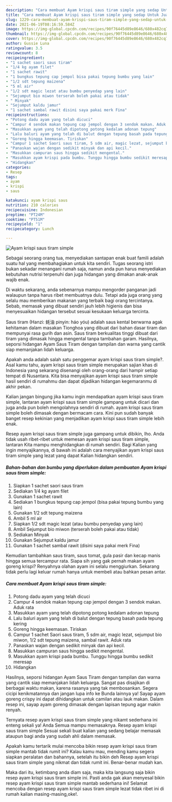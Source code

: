 ```yaml
---
description: "Cara membuat Ayam krispi saus tiram simple yang sedap Untuk Jualan"
title: "Cara membuat Ayam krispi saus tiram simple yang sedap Untuk Jualan"
slug: 1229-cara-membuat-ayam-krispi-saus-tiram-simple-yang-sedap-untuk-jualan
date: 2021-06-19T08:16:59.584Z
image: https://img-global.cpcdn.com/recipes/90f76445d89e8646/680x482cq70/ayam-krispi-saus-tiram-simple-foto-resep-utama.jpg
thumbnail: https://img-global.cpcdn.com/recipes/90f76445d89e8646/680x482cq70/ayam-krispi-saus-tiram-simple-foto-resep-utama.jpg
cover: https://img-global.cpcdn.com/recipes/90f76445d89e8646/680x482cq70/ayam-krispi-saus-tiram-simple-foto-resep-utama.jpg
author: Gussie Luna
ratingvalue: 3.5
reviewcount: 8
recipeingredient:
- "1 sachet saori saus tiram"
- "1/4 kg ayam filet"
- "1 sachet rawit"
- "1 bungkus tepung cap jempol bisa pakai tepung bumbu yang lain"
- "1/2 sdt tepung maizena"
- "5 ml air"
- "1/2 sdt magic lezat atau bumbu penyedap yang lain"
- "Sejumput bio miwon terserah boleh pakai atau tidak"
- " Minyak"
- "Sejumput kaldu jamur"
- "1 sachet sambal rawit disini saya pakai merk Fina"
recipeinstructions:
- "Potong dadu ayam yang telah dicuci"
- "Campur 4 sendok makan tepung cap jempol dengan 3 sendok makan. Aduk rata"
- "Masukkan ayam yang telah dipotong potong kedalam adonan tepung"
- "Lalu baluri ayam yang telah di balut dengan tepung basah pada tepung kering"
- "Goreng hingga keemasan. Tiriskan"
- "Campur 1 sachet Saori saus tiram, 5 sdm air, magic lezat, sejumput bio miwon, 1/2 sdt tepung maizena, sambal rawit. Aduk rata"
- "Panaskan wajan dengan sedikit minyak dan api kecil."
- "Masukkan campuran saus hingga sedikit mengental."
- "Masukkan ayam krispi pada bumbu. Tunggu hingga bumbu sedikit meresap"
- "Hidangkan"
categories:
- Resep
tags:
- ayam
- krispi
- saus

katakunci: ayam krispi saus 
nutrition: 210 calories
recipecuisine: Indonesian
preptime: "PT24M"
cooktime: "PT51M"
recipeyield: "1"
recipecategory: Lunch

---
```



![Ayam krispi saus tiram simple](https://img-global.cpcdn.com/recipes/90f76445d89e8646/680x482cq70/ayam-krispi-saus-tiram-simple-foto-resep-utama.jpg)

Sebagai seorang orang tua, menyediakan santapan enak buat famili adalah suatu hal yang membahagiakan untuk kita sendiri. Tugas seorang istri bukan sekadar menangani rumah saja, namun anda pun harus menyediakan kebutuhan nutrisi terpenuhi dan juga hidangan yang dimakan anak-anak wajib enak.

Di waktu  sekarang, anda sebenarnya mampu mengorder panganan jadi walaupun tanpa harus ribet membuatnya dulu. Tetapi ada juga orang yang selalu mau memberikan makanan yang terbaik bagi orang tercintanya. Sebab, memasak yang dibuat sendiri jauh lebih higienis dan bisa menyesuaikan hidangan tersebut sesuai kesukaan keluarga tercinta. 

Saus tiram (Hanzi: 蚝油 pinyin: háo yóu) adalah saus kental berwarna agak kehitaman dalam masakan Tionghoa yang dibuat dari bahan dasar tiram dan mempunyai rasa gurih dan asin. Saus tiram berkualitas tinggi dibuat dari tiram yang dimasak hingga mengental tanpa tambahan garam. Hasilnya, seporsi hidangan Ayam Saus Tiram dengan tampilan dan warna yang cantik siap memanjakan lidah keluarga.

Apakah anda adalah salah satu penggemar ayam krispi saus tiram simple?. Asal kamu tahu, ayam krispi saus tiram simple merupakan sajian khas di Indonesia yang sekarang disenangi oleh orang-orang dari hampir setiap tempat di Nusantara. Kita bisa menyajikan ayam krispi saus tiram simple hasil sendiri di rumahmu dan dapat dijadikan hidangan kegemaranmu di akhir pekan.

Kalian jangan bingung jika kamu ingin mendapatkan ayam krispi saus tiram simple, lantaran ayam krispi saus tiram simple gampang untuk dicari dan juga anda pun boleh mengolahnya sendiri di rumah. ayam krispi saus tiram simple boleh dimasak dengan bermacam cara. Kini pun sudah banyak banget resep kekinian yang menjadikan ayam krispi saus tiram simple lebih enak.

Resep ayam krispi saus tiram simple juga gampang untuk dibikin, lho. Anda tidak usah ribet-ribet untuk memesan ayam krispi saus tiram simple, lantaran Kita mampu menghidangkan di rumah sendiri. Bagi Kalian yang ingin menyajikannya, di bawah ini adalah cara menyajikan ayam krispi saus tiram simple yang lezat yang dapat Kalian hidangkan sendiri.

<!--inarticleads1-->

##### Bahan-bahan dan bumbu yang diperlukan dalam pembuatan Ayam krispi saus tiram simple:

1. Siapkan 1 sachet saori saus tiram
1. Sediakan 1/4 kg ayam filet
1. Gunakan 1 sachet rawit
1. Sediakan 1 bungkus tepung cap jempol (bisa pakai tepung bumbu yang lain)
1. Gunakan 1/2 sdt tepung maizena
1. Ambil 5 ml air
1. Siapkan 1/2 sdt magic lezat (atau bumbu penyedap yang lain)
1. Ambil Sejumput bio miwon (terserah boleh pakai atau tidak)
1. Sediakan  Minyak
1. Gunakan Sejumput kaldu jamur
1. Gunakan 1 sachet sambal rawit (disini saya pakai merk Fina)


Kemudian tambahkan saus tiram, saus tomat, gula pasir dan kecap manis hingga semua tercampur rata. Siapa sih yang gak pernah makan ayam goreng krispi? Renyahnya olahan ayam ini selalu menggiurkan. Sekarang tidak perlu lagi keluar rumah hanya untuk membeli atau bahkan pesan antar. 

<!--inarticleads2-->

##### Cara membuat Ayam krispi saus tiram simple:

1. Potong dadu ayam yang telah dicuci
1. Campur 4 sendok makan tepung cap jempol dengan 3 sendok makan. Aduk rata
1. Masukkan ayam yang telah dipotong potong kedalam adonan tepung
1. Lalu baluri ayam yang telah di balut dengan tepung basah pada tepung kering
1. Goreng hingga keemasan. Tiriskan
1. Campur 1 sachet Saori saus tiram, 5 sdm air, magic lezat, sejumput bio miwon, 1/2 sdt tepung maizena, sambal rawit. Aduk rata
1. Panaskan wajan dengan sedikit minyak dan api kecil.
1. Masukkan campuran saus hingga sedikit mengental.
1. Masukkan ayam krispi pada bumbu. Tunggu hingga bumbu sedikit meresap
1. Hidangkan


Hasilnya, seporsi hidangan Ayam Saus Tiram dengan tampilan dan warna yang cantik siap memanjakan lidah keluarga. Sangat pas disajikan di berbagai waktu makan, karena rasanya yang tak membosankan. Segera cicipi kenikmatannya dan jangan lupa info ke Bunda lainnya ya! Sayap ayam goreng crispy ini dapat dihidangkan untuk camilan atau lauk makan. Dalam resep ini, sayap ayam goreng dimasak dengan lapisan tepung agar makin renyah. 

Ternyata resep ayam krispi saus tiram simple yang nikamt sederhana ini enteng sekali ya! Anda Semua mampu memasaknya. Resep ayam krispi saus tiram simple Sesuai sekali buat kalian yang sedang belajar memasak ataupun bagi anda yang sudah ahli dalam memasak.

Apakah kamu tertarik mulai mencoba bikin resep ayam krispi saus tiram simple mantab tidak rumit ini? Kalau kamu mau, mending kamu segera siapkan peralatan dan bahannya, setelah itu bikin deh Resep ayam krispi saus tiram simple yang nikmat dan tidak rumit ini. Benar-benar mudah kan. 

Maka dari itu, ketimbang anda diam saja, maka kita langsung saja bikin resep ayam krispi saus tiram simple ini. Pasti anda gak akan menyesal bikin resep ayam krispi saus tiram simple mantab sederhana ini! Selamat mencoba dengan resep ayam krispi saus tiram simple lezat tidak ribet ini di rumah kalian masing-masing,oke!.

